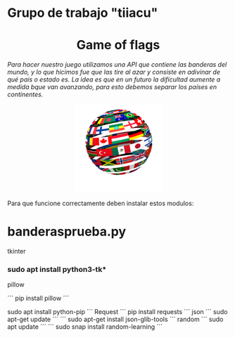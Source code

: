 # Grupo de trabajo "tiiacu"
<h1 align="center"> Game of flags </h1>

*Para hacer nuestro juego utilizamos una API que contiene las banderas del mundo, y lo que hicimos fue que las tire al azar y consiste en adivinar de qué país o estado es. La idea es que en un futuro la dificultad aumente a medida bque van avanzando, para esto debemos separar los países en continentes.*


  <p align="center">
  <img src="Mundo_hecho_de_Banderas.gif" height="200px" width="200">
  
Para que funcione correctamente deben instalar estos modulos:

# banderasprueba.py
tkinter
### sudo apt install python3-tk*

pillow
  
´´´
pip install pillow 
´´´
  
sudo apt install python-pip
´´´
Request
´´´
pip install requests
´´´
json
´´´
sudo apt-get update
´´´
´´´
sudo apt-get install json-glib-tools
´´´
random
´´´
sudo apt update
´´´
´´´
sudo snap install random-learning
´´´
